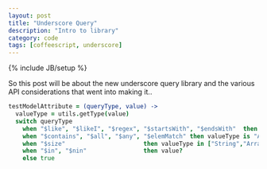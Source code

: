 ```yaml
---
layout: post
title: "Underscore Query"
description: "Intro to library"
category: code
tags: [coffeescript, underscore]
---
```

{% include JB/setup %}


So this post will be about the new underscore query library and the various API considerations that went into making it..

```coffeescript
testModelAttribute = (queryType, value) ->
  valueType = utils.getType(value)
  switch queryType
    when "$like", "$likeI", "$regex", "$startsWith", "$endsWith"  then valueType is "String"
    when "$contains", "$all", "$any", "$elemMatch" then valueType is "Array"
    when "$size"                      then valueType in ["String","Array"]
    when "$in", "$nin"                then value?
    else true
```

